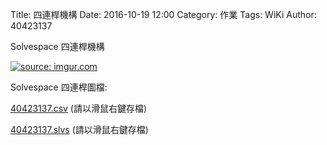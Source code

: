 Title: 四連桿機構
Date: 2016-10-19 12:00
Category: 作業
Tags: WiKi
Author: 40423137

Solvespace 四連桿機構

<!-- PELICAN_END_SUMMARY -->
<p>
<blockquote class="imgur-embed-pub" lang="en" data-id="Fbu0wmA"><a href="//imgur.com/Fbu0wmA"></a></blockquote><script async src="//s.imgur.com/min/embed.js" charset="utf-8"></script>
</p>
<a href="http://imgur.com/Fbu0wmA"><img src="http://imgur.com/Fbu0wmA" title="source: imgur.com" /></a>
<p>Solvespace 四連桿圖檔:</p>
<p><a href="./../w7/40423137.csv">40423137.csv</a> (請以滑鼠右鍵存檔)</p>
<p><a href="./../w7/40423137.slvs">40423137.slvs</a> (請以滑鼠右鍵存檔)</p>